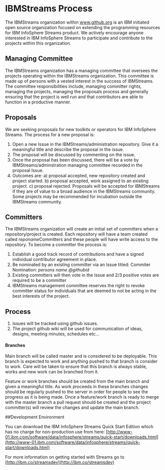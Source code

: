 # IBMStreams Process

The IBMStreams organization within www.github.org is an IBM initiated open source organization focused on extending the programming resources for IBM InfoSphere Streams product.  We actively encourage anyone interested in IBM InfoSphere Streams to participate and contribute to the projects within this organization.  

## Managing Committee

The IBMStreams organization has a managing committee that oversees the projects operating within the IBMStreams organization.  This committee is made up of persons with a vested interest in the success of IBMStreams.  The committee responsibilities include, managing committer rights, managing the projects, managing the proposals process and generally ensuring that the project is well run and that contributors are able to function in a productive manner.

## Proposals

We are seeking proposals for new toolkits or operators for IBM InfoSphere Streams.  The process for a new proposal is:

1. Open a new Issue in the IBMStreams/administration repository.  Give it a meaningful title and describe the proposal in the issue.
2. The proposal will be discussed by commenting on the issue.
3. Once the proposal has been discussed, there will be a vote by IBMStreams/adminstration managing committee recorded in the proposal Issue.
4. Outcomes are:
a) proposal accepted, new repository created and project started.
b) proposal accepted, work assigned to an existing project.
c) proposal rejected.  Proposals will be accepted for IBMStreams if they are of value to a broad audience in the IBMStreams community.  Some projects  may be recommended for incubation outside the IBMStreams community.  

## Committers

The IBMStreams organization will create an initial set of committers when a repository/project is created.  Each repository will have a team created called *reponame*Committers and these people will have write access to the repository.   To become a committer the process is:

1. Establish a good track record of contributions and have a signed individual contributor agreement in place.
2. Be nominated by an existing committer via an Issue titled: Commiter Nomination: *persons name* *@githubid*
3. Existing committers will then vote in the Issue and 2/3 positive votes are required to be a committer
4. IBMStreams management committee reserves the right to revoke committer status for individuals that are deemed to not be acting in the best interests of the project.

## Process

1. Issues will be tracked using github issues. 
2. The project github wiki will be used for communication of ideas, designs, meeting minutes, schedules etc...
 
#### Branches

Main branch will be called master and is considered to be deployable.  This branch is expected to work and anything pushed to that branch is consider to work.  Care will be taken to ensure that this branch is always stable, works and new work can be branched from it.

Feature or work branches should be created from the main branch and given a meaningful title.  As work proceeds in these branches changes should be regularly pushed to the server in order for people to see the progress as it is being made.  Once a feature/work branch is ready to merge with the master branch a pull request should be created and the project committer(s) will review the changes and update the main branch.

##Development Environment

You can download the IBM InfoSphere Streams Quick Start Edition which has no charge for non-production use from here: [http://www-01.ibm.com/software/data/infosphere/streams/quick-start/downloads.html](http://www-01.ibm.com/software/data/infosphere/streams/quick-start/downloads.html)

For more information on getting started with Streams go to [http://ibm.co/streamsdev](http://ibm.co/streamsdev)



